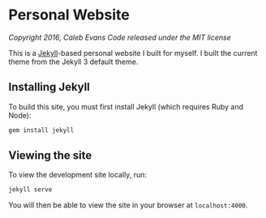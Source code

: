 # Personal Website

*Copyright 2016, Caleb Evans*
*Code released under the MIT license*

This is a [Jekyll](https://jekyllrb.com/)-based personal website I built for
myself. I built the current theme from the Jekyll 3 default theme.

## Installing Jekyll

To build this site, you must first install Jekyll (which requires Ruby and
Node):

```bash
gem install jekyll
```

## Viewing the site

To view the development site locally, run:

```bash
jekyll serve
```

You will then be able to view the site in your browser at `localhost:4000`.
